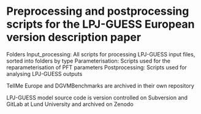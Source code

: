 # Preprocessing and postprocessing scripts for the LPJ-GUESS European version description paper

Folders
Input_processing: All scripts for processing LPJ-GUESS input files, sorted into folders by type
Parameterisation: Scripts used for the reparameterisation of PFT parameters
Postprocessing: Scripts used for analysing LPJ-GUESS outputs

TellMe Europe and DGVMBenchmarks are archived in their own repository

LPJ-GUESS model source code is version controlled on Subversion and GitLab at Lund University and archived on Zenodo
